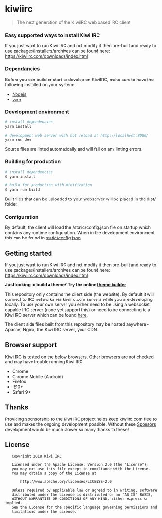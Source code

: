 # kiwiirc

> The next generation of the KiwiIRC web based IRC client

### Easy supported ways to install Kiwi IRC
If you just want to run Kiwi IRC and not modify it then pre-built and ready to use packages/installers/archives can be found here: https://kiwiirc.com/downloads/index.html


### Dependancies
Before you can build or start to develop on KiwiIRC, make sure to have the following installed on your system:
* [Nodejs](https://nodejs.org/)
* [yarn](https://yarnpkg.com/)

### Development environment

``` bash
# install dependencies
yarn install

# development web server with hot reload at http://localhost:8080/
yarn run dev
```

Source files are linted automatically and will fail on any linting errors.

### Building for production

``` bash
# install dependencies
$ yarn install

# build for production with minification
$ yarn run build
```

Built files that can be uploaded to your webserver will be placed in the dist/ folder.

### Configuration

By default, the client will load the /static/config.json file on startup which
contains any runtime configuration. When in the development environment this can
be found in [static/config.json](static/config.json)

## Getting started

If you just want to run Kiwi IRC and not modify it then pre-built and ready to use packages/installers/archives can be found here: https://kiwiirc.com/downloads/index.html

**Just looking to build a theme? Try the online [theme builder](https://kiwiirc.com/nextclient-themebuilder)**

This repository only contains the client side (the website). By default it will connect to IRC networks via kiwiirc.com servers while you are developing locally. To use your own server you either need to be using a websocket capable IRC server (none yet support this) or need to be connecting to a Kiwi IRC server which can be found [here](https://github.com/kiwiirc/webircgateway). 

The client side files built from this repository may be hosted anywhere - Apache, Nginx, the Kiwi IRC server, your CDN.

## Browser support

Kiwi IRC is tested on the below browsers. Other browsers are not checked and may have trouble running Kiwi IRC.
* Chrome
* Chrome Mobile (Android)
* Firefox
* IE10+
* Safari 9+

## Thanks

Providing sponsorship to the Kiwi IRC project helps keep kiwiirc.com free to use and makes the ongoing development possible.
Without these [Sponsors](sponsors.md) development would be much slower so many thanks to these!

## License
~~~
   Copyright 2018 Kiwi IRC

   Licensed under the Apache License, Version 2.0 (the "License");
   you may not use this file except in compliance with the License.
   You may obtain a copy of the License at

       http://www.apache.org/licenses/LICENSE-2.0

   Unless required by applicable law or agreed to in writing, software
   distributed under the License is distributed on an "AS IS" BASIS,
   WITHOUT WARRANTIES OR CONDITIONS OF ANY KIND, either express or implied.
   See the License for the specific language governing permissions and
   limitations under the License.
~~~
